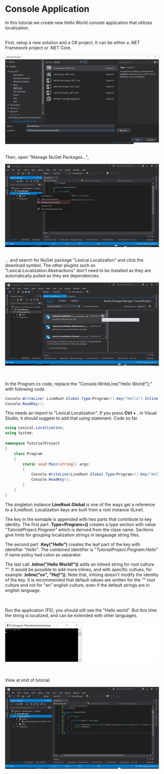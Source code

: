 # Console Application
In this tutorial we create new Hello World console application that utilizes localization.

<br/>
First, setup a new solution and a C# project. It can be either a .NET Framework project or .NET Core.

![New Project](img1.png)

<br/>
Then, open "Manage NuGet Packages...",

![Manage Nuget](img2.png)

<br/>
... and search for NuGet package "Lexical.Localization" and click the download symbol. The other plugins such as "Lexical.Localization.Abstractions" don't need to be installed as they
are automatically pulled as they are dependencies. 

![Add NuGet package](img3.png)

<br/><br/>
In the Program.cs code, replace the "Console.WriteLine("Hello World!");" with following code.

```C#
Console.WriteLine( LineRoot.Global.Type<Program>().Key("Hello").Inline("Hello World!") );
Console.ReadKey();
```

This needs an import to "Lexical.Localization". If you press **Ctrl + .** in Visual Studio, it should suggest to add that *using* statement. Code so far.

```C#
using Lexical.Localization;
using System;

namespace TutorialProject
{
    class Program
    {
        static void Main(string[] args)
        {
            Console.WriteLine(LineRoot.Global.Type<Program>().Key("Hello").Inline("Hello World!"));
            Console.ReadKey();
        }
    }
}
```

The singleton instance **LineRoot.Global** is one of the ways get a reference to a ILineRoot. Localization keys are built from a root instance (ILine). 

The key in the exmaple is appended with two parts that contribute to key identity. 
The first part **.Type&lt;Program&gt;()** creates a type section with value *"TutorialProject.Program"* which is derived from the class name. 
Sections give hints for grouping localization strings in langauage string files.

The second part **.Key("Hello")** creates the leaf part of the key with identifier *"Hello"*. 
The combined identifier is *"TutorialProject.Program:Hello"* if name policy had colon as separator.

The last call **.Inline("Hello World!"))** adds an inlined string for root culture "".
It would be possible to add more inlines, and with specific cultues, for example **.Inline("sv", "Hej!"))**.
Note that, inlining doesn't modify the identity of the key.
It is recommended that default values are written for the "" root culture and not for "en" english culture, even if the default strings are in english language.

<br/><br/>
Run the application (F5), you should still see the "Hello world". But this time the string is localized, and can be extended with other languages.

![Run](img4.png)

<br/><br/>
View at end of tutorial.

![View](img5.png)
